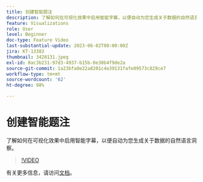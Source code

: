 ```yaml
---
title: 创建智能题注
description: 了解如何在可视化效果中启用智能字幕，以便自动为您生成关于数据的自然语言洞察。
feature: Visualizations
role: User
level: Beginner
doc-type: Feature Video
last-substantial-update: 2023-06-02T00:00:00Z
jira: KT-13383
thumbnail: 3420131.jpeg
exl-id: 0ac3b231-97d3-4937-b15b-0e30b4f9de2a
source-git-commit: 1a23bfa0e22a8201c4e39131fafe09573c829ce7
workflow-type: tm+mt
source-wordcount: '62'
ht-degree: 98%

---
```


# 创建智能题注

了解如何在可视化效果中启用智能字幕，以便自动为您生成关于数据的自然语言洞察。

>[!VIDEO](https://video.tv.adobe.com/v/3443148/?learn=on&captions=chi_hans)

有关更多信息，请访问[文档](https://experienceleague.adobe.com/docs/analytics-platform/using/cja-workspace/visualizations/intelligent-captions.html?lang=zh-Hans)。
